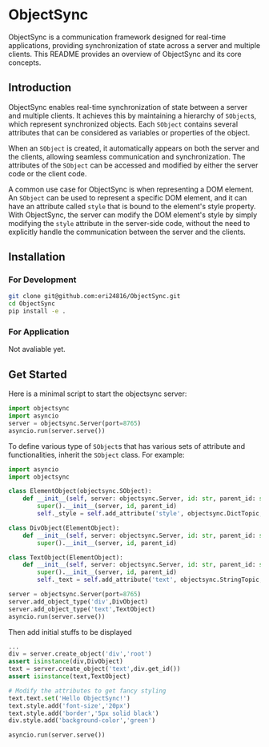 # ObjectSync

ObjectSync is a communication framework designed for real-time applications, providing synchronization of state across a server and multiple clients. This README provides an overview of ObjectSync and its core concepts.

## Introduction

ObjectSync enables real-time synchronization of state between a server and multiple clients. It achieves this by maintaining a hierarchy of `SObject`s, which represent synchronized objects. Each `SObject` contains several attributes that can be considered as variables or properties of the object.

When an `SObject` is created, it automatically appears on both the server and the clients, allowing seamless communication and synchronization. The attributes of the `SObject` can be accessed and modified by either the server code or the client code.

A common use case for ObjectSync is when representing a DOM element. An `SObject` can be used to represent a specific DOM element, and it can have an attribute called `style` that is bound to the element's style property. With ObjectSync, the server can modify the DOM element's style by simply modifying the `style` attribute in the server-side code, without the need to explicitly handle the communication between the server and the clients.

## Installation

### For Development

```bash
git clone git@github.com:eri24816/ObjectSync.git
cd ObjectSync
pip install -e .
```

### For Application

Not avaliable yet.

## Get Started

Here is a minimal script to start the objectsync server:
```python
import objectsync
import asyncio
server = objectsync.Server(port=8765)
asyncio.run(server.serve())
```

To define various type of `SObject`s that has various sets of attribute and functionalities, inherit the `SObject` class. For example:
```python
import asyncio
import objectsync

class ElementObject(objectsync.SObject):
    def __init__(self, server: objectsync.Server, id: str, parent_id: str):
        super().__init__(server, id, parent_id)
        self._style = self.add_attribute('style', objectsync.DictTopic, {})

class DivObject(ElementObject):
    def __init__(self, server: objectsync.Server, id: str, parent_id: str):
        super().__init__(server, id, parent_id)

class TextObject(ElementObject):
    def __init__(self, server: objectsync.Server, id: str, parent_id: str):
        super().__init__(server, id, parent_id)
        self._text = self.add_attribute('text', objectsync.StringTopic, '')

server = objectsync.Server(port=8765)
server.add_object_type('div',DivObject)
server.add_object_type('text',TextObject)
asyncio.run(server.serve())
```

Then add initial stuffs to be displayed

```python
...
div = server.create_object('div','root')
assert isinstance(div,DivObject)
text = server.create_object('text',div.get_id())
assert isinstance(text,TextObject)

# Modify the attributes to get fancy styling
text.text.set('Hello ObjectSync!')
text.style.add('font-size','20px')
text.style.add('border','5px solid black')
div.style.add('background-color','green')

asyncio.run(server.serve())
```